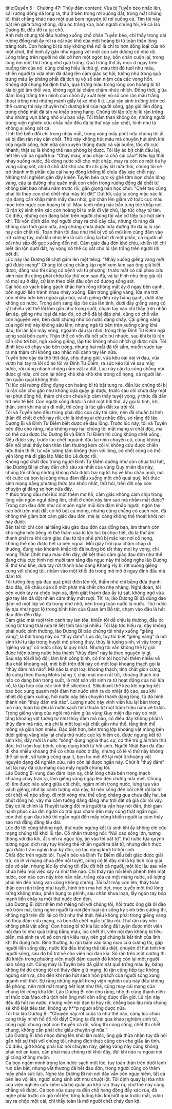 title:Quyển 5 - Chương 47: Thủy đảm
content:
Vừa bị Tuyền béo nhấc lên, cái rương đồng đã long ra, thứ ở bên trong rơi xuống đất, trong mắt chúng tôi thật chẳng khác nào một quả bom nguyên tử rơi xuống cả. Tim tôi nảy bật lên giữa từng không, đầu óc trắng xóa, bốn người chúng tôi, kể cả lão Dương Bì, đều đờ ra tại chỗ.<br>Ánh mắt chúng tôi đều hướng xuống chỗ chân Tuyền béo, chỉ thấy trong cái rương đồng nát ấy rơi ra cái xác khô của một hoàng bì tử toàn thân lông trắng toát. Con hoàng bì tử này không thể nói là chỉ to hơn đồng loại của nó một chút, thể hình ấy gần như ngang với một con sơn dương cỡ nhỏ rồi. Lông trắng trên người nó dài cỡ hơn một ngón tay, bốn chân cuộn lại, trong lòng ôm một thứ trông như quả trứng. Quả trứng thịt ấy mọc ở ngay trên buồng tim của nó, cũng chẳng hiểu là thứ gì, màu thịt đỏ tươi như máu, khiến người ta vừa nhìn đã dâng lên cảm giác sợ hãi, tưởng như trong quả trứng máu ấy phảng phất đã tích tụ vô số oán niệm của các vong hồn. <br>Không đợi chúng tôi định thần, quả trứng máu trong lòng con hoàng bì tử kia bị gió âm thổi vào, không ngờ lại chầm chậm nhúc nhích. Đồng thời, giữa đám lông trắng trên mình con chồn ấy xuất hiện vô số con rận màu trắng, thoạt trông như những mảnh giấy bị xé nhỏ li ti. Loại rận sinh trưởng trên cơ thể cương thi này chuyên hút dương khí của người sống, gặp gió liền động, trong chớp mắt đã tản ra khắp trong hang. Chúng tôi lập tức bị lũ rận trông như những vụn băng nhỏ xíu bao vây. Tôi thầm than không ổn, những người trong viện nghiên cứu chắc hẳn đều đã bị thứ này cắn chết, hình như là không ai sống sót cả.<br>Tình thế biến đổi chỉ trong nháy mắt, trong vòng mấy phút nữa chúng tôi ắt sẽ bị đàn rận này cắn chết. Thứ này không hút máu mà chuyên hút sinh khí của người sống, hơn nữa còn xuyên thủng được cả vải buồm, tốc độ cực nhanh, thật sự là không thể nào phòng bị được. Tôi lấy áo bịt chặt đầu lại, hét lên với ba người kia: “Chạy mau, mau chạy ra chỗ cái cầu!” Nếu kịp thời nhảy xuống nước, để dòng nước xối cho một chập, may ra còn có một tia hy vọng sống sót, chứ ở chỗ đất khô ráo thì chỉ giây lát nữa thôi, chúng tôi sẽ trở thành một phần của cái hang động khổng lồ chứa đầy xác chết này.<br>Những trải nghiệm gần đây khiến Tuyền béo cực kỳ ghê tởm bọn chồn lông vàng, cậu ta dường như quên mất con chồn trong rương đồng đã chết từ không biết bao nhiêu năm trước rồi, gằn giọng hằn học chửi: “Chết tao cũng phải lôi theo con chó chết nhà mày lót đít!” Dứt lời, cậu ta cũng mặc xác lũ rận đang cắn khắp mình mẩy đau nhói, giơ chân lên giẫm vỡ toác cục máu mọc trên ngực con hoàng bì tử. Máu tanh nồng nặc bắn tung tóe khắp nơi, lũ rận ký sinh trên xác con hoàng bì tử mất đi vật chủ, lập tức chạy tứ tán. Có điều, những con đang bám trên người chúng tôi vẫn cứ tiếp tục hút sinh khí. Tôi vốn định dẫn mọi người chạy ra chỗ cây cầu, nhưng rõ ràng đã không còn thời gian nữa, áng chừng chưa được nửa đường thì đã bị lũ rận này cắn chết rồi. Toàn thân tôi đau như thể bị vô số mũi kim cùng đâm vào rút xương tủy, mỗi lần nhói lên là sức sống lại bớt đi một phần, cả người uể oải như sắp đổ gục xuống đến nơi. Cảm giác đau đớn khó chịu, khiến tôi chỉ biết lăn lộn dưới đất, hy vọng có thể cọ xát cho lũ rận trắng trên người rơi bớt đi.<br>Lúc này lão Dương Bì chợt gầm lên một tiếng: “Nhảy xuống giếng vàng mới giữ được mạng!” Chúng tôi cũng chẳng kịp nghĩ xem làm sao ông già biết được, đằng nào thì cũng có bệnh vái tứ phương, trước mắt có cái phao cứu sinh nào thì cũng phải chộp lấy thử xem sao đã, vả lại hình như ông già rất rõ mọi sự ở đây, cứ làm theo biết đâu còn có đường sống sót.<br>Cái hốc có vách bằng gạch khắc hình rồng không mắt ấy ở ngay bên cạnh, bốn người liền tranh nhau nhảy xuống. Bên trong giếng vàng, lửa ma trơi còn nhiều hơn bên ngoài gấp bội, vách giếng đều xây bằng gạch, dưới đáy không có nước. Trong ánh sáng lập lòe của lân tinh, dưới đáy giếng vàng có rất nhiều vật thể lồi lõm gần như trong suốt, chạm tay vào chỉ thấy trơn nhẵn ấm áp, giống như loại đá nào đó, có chỗ đã bị đập phá, cũng có chỗ vẫn còn nguyên vẹn, bên dưới chừng như có nước đang chảy. Cái giếng vàng của ngôi mộ này không sâu lắm, nhưng ngã từ bên trên xuống cũng khá đau, tôi lăn lộn mấy vòng, ngoảnh đầu lại nhìn, trông thấy Đinh Tư Điềm ngã sóng soài bên cạnh. Thân thể cô vốn đã hết sức hư nhược, sau khi bị lũ rận cắn cho tơi bời, ngã xuống giếng, lập tức không nhúc nhích gì được nữa. Tôi định kéo cô chạy vào bên trong, nhưng hai mắt đã tối sầm, muốn vươn tay ra mà thậm chí không sao nhấc nổi cánh tay lên nữa.<br>Tuyền béo cậy da thô thịt dày, chịu đựng giỏi, vừa kêu oai oái vì đau, vừa vươn hai tay ra lôi cổ áo tôi và Đinh Tư Điềm, ra sức kéo lùi về sau mấy bước, rồi cũng nhanh chóng nằm vật ra đất. Lúc này cậu ta cũng chẳng nói được gì nữa, chỉ còn lại tiếng khò khà khò khè trong cổ họng, cả người lăn lộn quằn quại không thôi.<br>Từ lúc cái rương đồng đựng con hoàng bì tử bật tung ra, đến lúc chúng tôi bị lũ rận cắn cho gần như không cựa quậy gì được, trước sau chỉ chưa đầy một hai phút đồng hồ, thậm chí còn chưa kịp cảm thấy tuyệt vọng, ý thức đã dần trở nên tê liệt. Con người sống được là nhờ một hơi thở, ấy gọi là tinh, khí, thần, sinh khí mà tản đi mất, thì cũng là lúc gần đất xa trời rồi.<br>Tôi và Tuyền béo đều trúng phải độc của cây thi sâm, nên đã chuẩn bị tinh thần để chết ở chỗ này rồi, chỉ là không ai chịu nhắc đến, sợ rằng để lão Dương Bì và Đinh Tư Điềm biết được sẽ đau lòng. Trước lúc này, tôi và Tuyền béo đều cho rằng, nếu không may hai chúng tôi mất mạng vì chất độc, mà có thể cứu được lão Dương Bì và Đinh Tư Điềm thì cũng không chết uổng. Nếu được vậy, trước lúc chết ngoảnh đầu lại nhìn chuyện cũ, cũng không đến nỗi phải thấy bản thân tầm thường kém cỏi vì không cứu được chiến hữu thân thiết, tự vấn lương tâm không thẹn với lòng, có chết cũng có thể yên lòng mà đi gặp lão Mác lão Lê được rồi.<br>Không ngờ chất độc trong người Đinh Tư Điềm dường như còn chưa trừ hết, lão Dương Bì lại chạy đến chỗ sâu xa nhất của vùng Quy miên địa này, chúng tôi chẳng những không đưa được hai người họ về khu chăn nuôi, mà rốt cuộc cả bọn lại cùng nhau đâm đầu xuống một chỗ quái quỷ, kết thúc sinh mạng bằng phương thức tàn khốc nhất, thử hỏi, trên đời này còn chuyện gì đáng sợ hơn nữa đây.<br>Ý thức trong đầu mỗi lúc một thêm mơ hồ, cảm giác không cam chịu trong lòng vẫn ngùn ngụt dâng lên, chết ở chốn này làm sao mà nhắm mắt được? Trong cơn đau đớn như có muôn ngàn mũi kim đâm khắp người, ngón tay cào bới trên mặt đất cơ hồ bật cả móng, nhưng cũng chẳng có cách nào, đã không thể giảm bớt cảm giác đau đớn, mà lại càng không thể thoát khỏi nơi này được.<br>Bên tai tôi chỉ còn lại tiếng kêu gào đau đớn của đồng bạn, âm thanh còn khó nghe hơn tiếng ré thê thảm của lũ lợn lúc bị chọc tiết, đó là thứ âm thanh phát ra khi cảm giác đau từ tận phế phủ bị mắc kẹt nơi cổ họng, không thể nào được hét ra bên ngoài. Mỗi giây trôi qua chậm chạp dị thường, đúng vào khoảnh khắc tôi đã buông bỏ tất thảy mọi hy vọng, chỉ mong Thần Chết mau mau đến đây, để kết thúc cảm giác đau đớn như thể đang chịu cực hình nơi mười tám tầng địa ngục này thì bỗng nghe lão Dương Bì thở khò khè, đưa tay rút thanh bảo đang Khang Hy bị rớt xuống giếng cùng với chúng tôi, nhằm vào một khối đá trong mờ mờ ở ngay đỉnh đầu mà đâm tới.<br>Tôi tưởng ông già đau quá phát điên lên rồi, thầm nhủ chi bằng đưa thanh đao đây, để cháu cứa cổ một phát mà chết cho nhẹ nhàng. Nghĩ đoạn, tôi bèn vươn tay ra chộp loạn xạ, định giật thanh đao ấy tự sát, không ngờ vừa giơ tay lên đã đột nhiên cảm thấy mát rượi. Thì ra, lão Dương Bì đã dùng đao đâm vỡ một lớp vỏ đá trong nhờ nhờ, bên trong toàn nước là nước. Thứ nước ấy tựa như ngọc lộ trong bình tiên của Quan âm Bồ tát, chạm vào đâu là hết đau đớn đến đấy.<br>Cảm giác mát rượi trên cánh tay lan tỏa, khiến tôi dễ chịu lạ thường, đầu óc cũng từ trạng thái nửa tê liệt tỉnh táo lại nhiều. Tôi lập tức hiểu ra, đây không phải nước bình thường, lão Dương Bì bảo chúng tôi nhảy xuống “giếng vàng”, là bởi trong này có “thủy đảm”. Lúc đó, tuy tôi biết “giếng vàng” là nơi sinh khí tụ tập trong huyệt mộ phong thủy, thủy là tượng sinh, vì vậy trong “giếng vàng” có nước chảy là quý nhất. Nhưng tôi vẫn không thể lý giải được hiện tượng nước hóa thành “thủy đảm” này là theo nguyên lý gì.<br>Sau này tôi đi bộ đội, làm lính công binh, có tìm tòi học hỏi thêm nhiều về địa chất khoáng vật, mới biết trên đời này có một loại khoáng thạch gọi là “thủy đảm mã não”. Mã não là một loại khoáng thạch, tính chất giòn cứng, độ cứng theo thang Mohs bằng 7, chịu mài mòn rất tốt, khoáng thạch mã não có dạng bán trong suốt, là một sản vật sinh ra từ hoạt động của núi lửa cổ, là tập hợp của các tinh thể silicdioxit. Silicdioxit thể keo khi ngưng kết bao bọc xung quanh một đám hơi nước sinh ra do nhiệt độ cao, sau khi nhiệt độ giảm xuống, hơi nước này liền chuyển thành dạng lỏng, từ đó hình thành nên “thủy đảm mã não”. Lượng nước này vĩnh viễn lưu lại bên trong mã não, toàn bộ đều là nước sạch tinh thuần từ một trăm triệu năm về trước.<br>Trong giếng vàng của ngôi mộ nằm giữa vùng Quy miên địa này có một tầng khoáng vật tương tự như thủy đảm mã não, có điều đây không phải là thủy đảm mã não, mà chỉ là một loại vật chất gần như thế, tầng tinh thể mỏng và giòn hơn nhiều. Đặc biệt hơn, bên trong lớp khoáng vật mỏng bên dưới giếng vàng này lại chứa thứ nước cực kỳ hiếm có, được ngưng kết từ sinh khí, đây mới là nước “sống” đúng nghĩa thực sự, có thể trừ giải trăm thứ độc, trừ trăm loại bệnh, công dụng khởi tử hồi sinh. Người Nhật Bản đã đào đi khá nhiều khoáng thể có chứa nước ở đây, nhưng có lẽ vì thứ này không thể tái sinh, số lượng cũng quá ít, bọn họ mới để lại một ít khoáng vật nguyên dạng để nghiên cứu, nên còn lại được ngần này. Chút ít “thuỷ đảm” sót lại này đã cứu mạng của mấy người chúng tôi.<br>Lão Dương Bì vung đao đâm loạn xạ, chất lỏng chứa bên trong mạch khoáng chảy tràn ra, làm giếng vàng ngập lên đến chừng nửa mét. Chúng tôi tìm được nẻo sống giữa cõi chết, ngâm mình trong nước, lưng tựa vào vách giếng, nhớ lại cảnh tượng vừa nãy, từ nẻo sống đến cõi chết rồi lại từ cõi chết về nẻo sống, đi một vòng như thế cũng chẳng qua chưa đầy hai, ba phút đồng hồ, vậy mà cảm tưởng đằng đẵng như trời đất đã già cỗi rồi vậy. Đây có lẽ chính là Thuyết tương đối mà người ta vẫn hay nói đến, thời gian hạnh phúc của đời người có trôi qua chậm đến mấy cũng thật ngắn ngủi, còn thời gian đau khổ thì ngắn ngủi đến mấy cũng khiến người ta cảm thấy sao mà đằng đẵng lâu dài.<br>Lúc đó tôi cũng không ngờ, thứ nước ngưng kết từ sinh khí ấy không chỉ cứu mạng chúng tôi khỏi lũ rận. Cổ nhân thường nói: “Núi cao sông lớn, tương thông với địa khí, ắt sinh ra ngọc tủy, ăn vào thì bất tử”, thứ nước tựa quỳnh tương ngọc dịch này tuy không thể khiến người ta bất tử, nhưng đích thực giải được trăm nghìn loại kỳ đôc, có tác dụng khởi tử hồi sinh.<br>Chất độc trên người tôi, Tuyền béo và Đinh Tư Điềm đều bất giác được giải trừ, có lẽ vì mạng chưa đến nỗi tuyệt, cũng có lẽ đây chỉ là kỳ tích của giai cấp vô sản, nhưng lúc ấy chúng tôi đều đờ hết cả người, một lúc lâu sau vẫn chưa hiểu mọi việc xảy ra như thế nào. Chỉ thấy rận nổi lềnh phềnh trên mặt nước, con nào con nấy tròn nần nẫn, trắng xóa cả một mảng nước, số lượng phải lên đến hàng vạn cũng không chừng. Tôi bắt mấy con lên, thấy toàn thân con rận trắng như tuyết, hình tròn mà hơi dẹt, mọc tuyền một thứ lông cứng không màu, phần bụng to phình, sáu chân khua loạn, lấy ngón tay bóp mạnh liền chảy ra một thứ nước đen đen.<br>Lão Dương Bì đột nhiên mở miệng nói với chúng tôi, hồi trước ông già đi đào mồ trộm mả, từng nghe người ta nói đến loại rận sống ký sinh trên cương thi, không ngờ trên đời lại có thứ như thế thật. Nếu không phải trong giếng vàng có thủy đảm cứu mạng, cả bọn đã chết ngắc từ lâu rồi. Thứ rận này vốn không phải vật sống! Con hoàng bì tử kia lúc sống đã luyện được một viên nội đan to như quả trứng bằng máu, lúc chết đi, viên nội đan không bị tiêu biến, mà sinh ra vô số con rận kiểu này, nên gọi chúng là kết tinh của linh khí thì đúng hơn. Bình thường, lũ rận bám vào lông mao của cương thi, gặp người liền sống dậy, nước lửa đều không thể tiêu diệt, chuyên đi hút tinh khí người sống, sau đó bổ trợ về cho viên nội đan kia. Số rận trên một cương thi đủ khiến trong phương viên mười dặm quanh đó không còn lại một người nào sống sót. Cũng may là Tuyền béo đã giẫm nát quả trứng máu ấy, bằng không thì dù chúng tôi có thủy đảm giữ mạng, lũ rận cũng tiếp tục không ngừng sinh ra, cho đến khi nào hút sạch hồn phách của người sống xung quanh mới thôi. Sợ rằng những người trong viện nghiên cứu này đều không đề phòng, nên mới mất mạng hết loạt như thế, cũng may cái mạng của chúng tôi cũng khá lớn. Lão Dương Bì còn cho rằng, nhờ đi cùng thanh niên trí thức của Mao chủ tịch nên ông mới còn sống được đến giờ. Lũ rận này đều đã hút no nước, nhưng viên nội đan bị hủy rồi, chẳng bao lâu nữa chúng sẽ khô kiệt tiêu tán, không uy h**p người sống được nữa. <br>Tôi hỏi lão Dương Bì: “Chuyện này rốt cuộc là như thế nào, càng lúc cháu càng thấy mình hồ đồ rồi đấy! Chúng ta đã trải qua khảo nghiệm sinh tử, cũng ngồi chung một con thuyền cả rồi, sống thì cùng sống, chết thì chết chung, không cần phải che giấu chuyện gì nữa.”<br>Lão Dương Bì khó nhọc đứng lên khỏi làn nước, ông già thừa nhận tuy đã nói gần hết sự thật với chúng tôi, nhưng đích thực cũng còn che giấu ẩn tình. Có điều, giờ không phải lúc nói chuyện này, giếng vàng này cũng không phải nơi an toàn, cần phải mau chóng rời khỏi đây, đợi khi nào ra ngoài nói gì cũng không muộn.<br>Cả bọn ngâm mình trong làn nước sạch một lúc, tuy toàn thân trên dưới lạnh run bần bật, nhưng vết thương đã hết đau đớn, trong người cũng có thêm mấy phần sức lực. Nghe lão Dương Bì nói nơi đây vẫn còn nguy hiểm, tất cả bèn leo vội lên, người sũng sĩnh ướt như chuột lột. Tôi định quay lại tòa nhà của viện nghiên cứu kiếm vài bộ quần áo khô ráo thay ra, chứ thế này cũng chẳng về được. Cả bọn vừa quay ra đến chỗ hang động đầy xác rùa, đã nghe phía trước có gió nổi lên, từng luồng hắc khí lướt qua trước mắt, vươn tay ra chộp một cái, chỉ thấy toàn là mỡ người chết cháy đen kịt.